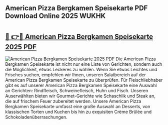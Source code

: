 ## American Pizza Bergkamen Speisekarte PDF Download Online 2025 WUKHK

# <h2><a href="http://gc8gbc.nevu.top/?p=American+Pizza+Bergkamen+Speisekarte">🔗 👉🔴 American Pizza Bergkamen Speisekarte 2025 PDF</a></h2>

[![American Pizza Bergkamen Speisekarte 2025 PDF](https://i.imgur.com/dBaPXMq.png)](http://gc8gbc.nevu.top/?p=American+Pizza+Bergkamen+Speisekarte)
Die American Pizza Bergkamen Speisekarte ist nicht nur eine Liste von Gerichten, sondern auch die Möglichkeit, etwas Leckeres zu wählen. Wenn Sie etwas Leichtes und Frisches suchen, empfehlen wir Ihnen, unseren Salatbereich auf der American Pizza Bergkamen Speisekarte zu überprüfen. Für Fleischliebhaber gibt es auf unserer American Pizza Bergkamen Speisekarte eine Auswahl an Gerichten: Rindfleisch, Schweinefleisch, Huhn und Fisch. Unseren Auserwählten bieten wir Gourmet-Gerichte wie Schaschlik und Steak an, die auf frischem Feuer zubereitet werden. Unsere American Pizza Bergkamen Speisekarte umfasst eine große Auswahl an Desserts, von klassischen Torten und Kuchen bis hin zu exquisiten Crème Brûlée und Schokoladenüberraschungen.
